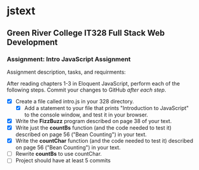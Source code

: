 # jstext
## Green River College IT328 Full Stack Web Development
### Assignment: Intro JavaScript Assignment

Assignment description, tasks, and requirments:

After reading chapters 1-3 in Eloquent JavaScript, perform each of the following steps. Commit your changes to GitHub _after each step_.

- [x] Create a file called intro.js in your 328 directory.
  - [x] Add a statement to your file that prints "Introduction to JavaScript" to the console window, and test it in your browser.
- [x] Write the **FizzBuzz** program described on page 38 of your text.
- [x] Write just the **countBs** function (and the code needed to test it) described on page 56 ("Bean Counting") in your text.
- [x] Write the **countChar** function (and the code needed to test it) described on page 56 ("Bean Counting") in your text.
- [ ] Rewrite **countBs** to use countChar.
- [ ] Project should have at least 5 commits